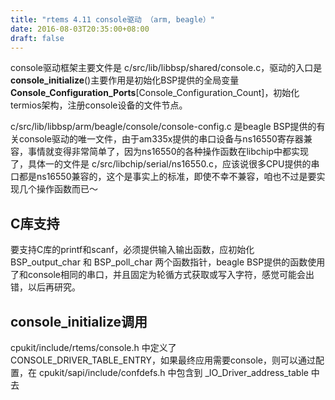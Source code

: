 ```yaml
---
title: "rtems 4.11 console驱动 （arm, beagle）"
date: 2016-08-03T20:35:00+08:00
draft: false
---
```


console驱动框架主要文件是 c/src/lib/libbsp/shared/console.c，驱动的入口是 **console\_initialize**()主要作用是初始化BSP提供的全局变量 **Console\_Configuration\_Ports**[Console\_Configuration\_Count]，初始化termios架构，注册console设备的文件节点。


c/src/lib/libbsp/arm/beagle/console/console-config.c 是beagle BSP提供的有关console驱动的唯一文件，由于am335x提供的串口设备与ns16550寄存器兼容，事情就变得非常简单了，因为ns16550的各种操作函数在libchip中都实现了，具体一的文件是 c/src/libchip/serial/ns16550.c，应该说很多CPU提供的串口都是ns16550兼容的，这个是事实上的标准，即使不幸不兼容，咱也不过是要实现几个操作函数而已～


C库支持
----


要支持C库的printf和scanf，必须提供输入输出函数，应初始化 BSP\_output\_char 和 BSP\_poll\_char 两个函数指针，beagle BSP提供的函数使用了和console相同的串口，并且固定为轮循方式获取或写入字符，感觉可能会出错，以后再研究。


console\_initialize调用
---------------------


cpukit/include/rtems/console.h 中定义了 CONSOLE\_DRIVER\_TABLE\_ENTRY，如果最终应用需要console，则可以通过配置，在 cpukit/sapi/include/confdefs.h 中包含到 \_IO\_Driver\_address\_table 中去


